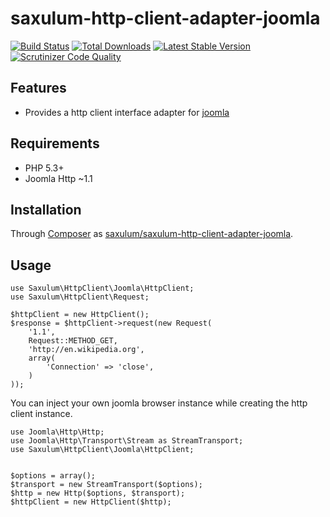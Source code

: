 # saxulum-http-client-adapter-joomla

[![Build Status](https://api.travis-ci.org/saxulum/saxulum-http-client-adapter-joomla.png?branch=master)](https://travis-ci.org/saxulum/saxulum-http-client-adapter-joomla)
[![Total Downloads](https://poser.pugx.org/saxulum/saxulum-http-client-adapter-joomla/downloads.png)](https://packagist.org/packages/saxulum/saxulum-http-client-adapter-joomla)
[![Latest Stable Version](https://poser.pugx.org/saxulum/saxulum-http-client-adapter-joomla/v/stable.png)](https://packagist.org/packages/saxulum/saxulum-http-client-adapter-joomla)
[![Scrutinizer Code Quality](https://scrutinizer-ci.com/g/saxulum/saxulum-http-client-adapter-joomla/badges/quality-score.png?b=master)](https://scrutinizer-ci.com/g/saxulum/saxulum-http-client-adapter-joomla/?branch=master)

## Features

 * Provides a http client interface adapter for [joomla][1]

## Requirements

 * PHP 5.3+
 * Joomla Http ~1.1

## Installation

Through [Composer](http://getcomposer.org) as [saxulum/saxulum-http-client-adapter-joomla][2].

## Usage

``` {.php}
use Saxulum\HttpClient\Joomla\HttpClient;
use Saxulum\HttpClient\Request;

$httpClient = new HttpClient();
$response = $httpClient->request(new Request(
    '1.1',
    Request::METHOD_GET,
    'http://en.wikipedia.org',
    array(
        'Connection' => 'close',
    )
));
```

You can inject your own joomla browser instance while creating the http client instance.

``` {.php}
use Joomla\Http\Http;
use Joomla\Http\Transport\Stream as StreamTransport;
use Saxulum\HttpClient\Joomla\HttpClient;


$options = array();
$transport = new StreamTransport($options);
$http = new Http($options, $transport);
$httpClient = new HttpClient($http);
```

[1]: https://packagist.org/packages/joomla/http
[2]: https://packagist.org/packages/saxulum/saxulum-http-client-adapter-joomla